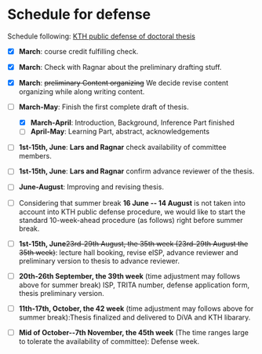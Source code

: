 # Schedule for defense

Schedule following: [KTH public defense of doctoral thesis](https://intra.kth.se/en/eecs/forskarutbildning/public-defence-of-doctoral-thesis-1.813458)
- [x] **March**: course credit fulfilling check.
- [x] **March**: Check with Ragnar about the preliminary drafting stuff. 
- [x] **March**: ~~preliminary Content organizing~~ We decide revise content organizing while along writing content.
- [ ] **March-May**: Finish the first complete draft of thesis.
  - [x] **March-April**: Introduction, Background, Inference Part finished
  - [ ] **April-May**: Learning Part, abstract, acknowledgements
- [ ] **1st-15th, June**: **Lars and Ragnar** check availability of committee members.
- [ ] **1st-15th, June**: **Lars and Ragnar** confirm advance reviewer of the thesis.
- [ ] **June-August**: Improving and revising thesis.
- [ ] Considering that summer break **16 June -- 14 August** is not taken into account into KTH public defense procedure, we would like to start the standard 10-week-ahead procedure (as follows) right before summer break.
- [ ] **1st-15th, June**~~23rd-29th August, the 35th week (23rd-29th August the 35th week)~~: lecture hall booking, revise eISP, advance reviewer and preliminary version to thesis to advance reviewer.
- [ ] **20th-26th September, the 39th week** (time adjustment may follows above for summer break) ISP, TRITA number, defense application form, thesis preliminary version.
- [ ] **11th-17th, October, the 42 week** (time adjustment may follows above for summer break):Thesis finalized and delivered to DiVA and KTH libarary.
- [ ] **Mid of October--7th November, the 45th week** (The time ranges large to tolerate the availability of committee): Defense week.


